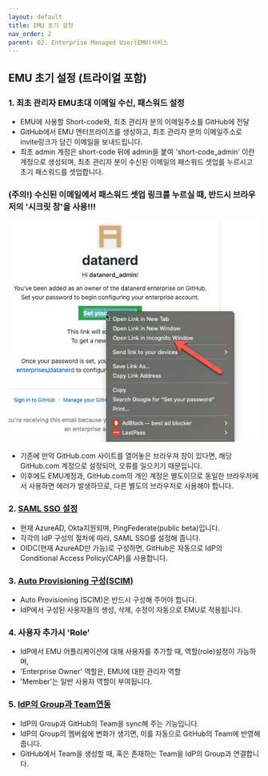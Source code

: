 ```yaml
---
layout: default
title: EMU 초기 설정
nav_order: 2
parent: 02. Enterprise Managed User(EMU)서비스
---
```


## EMU 초기 설정 (트라이얼 포함)

### 1. 최초 관리자 EMU초대 이메일 수신, 패스워드 설정

- EMU에 사용할 Short-code와, 최초 관리자 분의 이메일주소를 GitHub에 전달
- GitHub에서 EMU 엔터프라이즈를 생성하고, 최초 관리자 분의 이메일주소로 invite링크가 담긴 이메일을 보내드립니다. 
- 최초 admin 계정은 short-code 뒤에 admin을 붙여 'short-code_admin' 이란 계정으로 생성되며, 최초 관리자 분이 수신된 이메일의 패스워드 셋업를 누르시고 초기 패스워드를 셋업합니다. 

### (주의!) 수신된 이메일에서 패스워드 셋업 링크를 누르실 때, 반드시 브라우저의 '시크릿 창'을 사용!!! 
![image](../assets/images/emu-email-invite-accept.png)
- 기존에 만약 GitHub.com 사이트를 열어놓은 브라우져 창이 있다면, 해당 GitHub.com 계정으로 설정되어, 오류를 일으키기 때문입니다.
- 이후에도 EMU계정과, GitHub.com의 개인 계정은 별도이므로 동일한 브라우저에서 사용하면 에러가 발생하므로, 다른 별도의 브라우저로 사용해야 합니다. 


### 2. [SAML SSO 설정](https://docs.github.com/en/enterprise-cloud@latest/admin/identity-and-access-management/using-enterprise-managed-users-for-iam/configuring-saml-single-sign-on-for-enterprise-managed-users#configuring-your-identity-provider) 
- 현재 AzureAD, Okta지원되며, PingFederate(public beta)입니다. 
- 각각의 IdP 구성의 절차에 따라, SAML SSO를 설정해 줍니다. 
- OIDC(현재 AzureAD만 가능)로 구성하면, GitHub은 자동으로 IdP의 Conditional Access Policy(CAP)를 사용합니다. 

### 3. [Auto Provisioning 구성(SCIM)](https://docs.github.com/en/enterprise-cloud@latest/admin/identity-and-access-management/using-enterprise-managed-users-for-iam/configuring-scim-provisioning-for-enterprise-managed-users)
- Auto Provisioning (SCIM)은 반드시 구성해 주어야 합니다.
- IdP에서 구성된 사용자들의 생성, 삭제, 수정이 자동으로 EMU로 적용됩니다.  

### 4. 사용자 추가시 'Role'
- IdP에서 EMU 어플리케이션에 대해 사용자를 추가할 때, 역할(role)설정이 가능하며,
- 'Enterprise Owner' 역할은, EMU에 대한 관리자 역할
- 'Member'는 일반 사용자 역할이 부여됩니다. 

### 5. [IdP의 Group과 Team연동](https://docs.github.com/en/enterprise-cloud@latest/admin/identity-and-access-management/managing-iam-with-enterprise-managed-users/managing-team-memberships-with-identity-provider-groups#managing-the-connection-between-an-existing-team-and-an-idp-group)
- IdP의 Group과 GitHub의 Team을 sync해 주는 기능입니다. 
- IdP의 Group의 멤버쉽에 변화가 생기면, 이를 자동으로 GitHub의 Team에 반영해 줍니다. 
- GitHub에서 Team을 생성할 때, 혹은 존재하는 Team을 IdP의 Group과 연결합니다. 